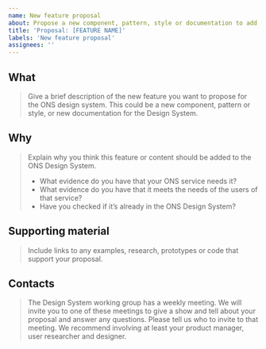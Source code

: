 ```yaml
---
name: New feature proposal
about: Propose a new component, pattern, style or documentation to add to the ONS Design System
title: 'Proposal: [FEATURE NAME]'
labels: 'New feature proposal'
assignees: ''
---
```


<!--

(!) Before you fill in this proposal template

- If you are suggesting a change to something that already exists in the ONS Design System, please propose it by commenting on the GitHub discussion (https://github.com/ONSdigital/design-system/discussions) for that component, pattern or style. You can get to the discussion using the direct link at the bottom of each page in the Design System.

- If you are proposing something new, check the Design System backlog (https://trello.com/b/dsgMhRlq/ons-design-system) first, to make sure something similar hasn't already been proposed. Please add any examples of evidence of your own, if it has already been proposed.

-->

## What

> Give a brief description of the new feature you want to propose for the ONS design system. This could be a new component, pattern or style, or new documentation for the Design System.

## Why

> Explain why you think this feature or content should be added to the ONS Design System.
>
> - What evidence do you have that your ONS service needs it?
> - What evidence do you have that it meets the needs of the users of that service?
> - Have you checked if it’s already in the ONS Design System?

## Supporting material

> Include links to any examples, research, prototypes or code that support your proposal.

## Contacts

> The Design System working group has a weekly meeting. We will invite you to one of these meetings to give a show and tell about your proposal and answer any questions. Please tell us who to invite to that meeting. We recommend involving at least your product manager, user researcher and designer.
